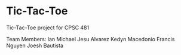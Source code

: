 # Tic-Tac-Toe
Tic-Tac-Toe project for CPSC 481

Team Members:
Ian Michael Jesu Alvarez
Kedyn Macedonio
Francis Nguyen
Joesh Bautista
